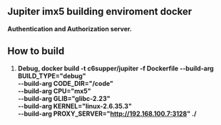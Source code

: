 
## Jupiter imx5 building enviroment docker
**Authentication and Authorization server.**  

## How to build
1. **Debug, 
      docker build -t c6supper/jupiter -f Dockerfile --build-arg BUILD_TYPE="debug" \
                                                      --build-arg CODE_DIR="/code" \
                                                      --build-arg CPU="mx5" \
                                                      --build-arg GLIB="glibc-2.23" \
                                                      --build-arg KERNEL="linux-2.6.35.3" \
                                                      --build-arg PROXY_SERVER="http://192.168.100.7:3128" ./**

